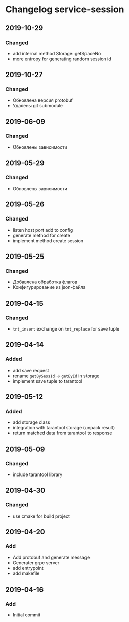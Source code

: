 # Changelog service-session

## 2019-10-29
### Changed
  - add internal method Storage::getSpaceNo
  - more entropy for generating random session id

## 2019-10-27
### Changed
  - Обновлена версия protobuf
  - Удалены git submodule

## 2019-06-09
### Changed
  - Обновлены зависимости

## 2019-05-29
### Changed
  - Обновлены зависимости

## 2019-05-26
### Changed
  - listen host port add to config
  - generate method for create
  - implement method create session

## 2019-05-25
### Changed
  - Добавлена обработка флагов
  - Конфигурирование из json-файла

## 2019-04-15
### Changed
  - `tnt_insert` exchange on `tnt_replace` for save tuple

## 2019-04-14
### Added
  - add save request
  - rename `getBySessId` -> `getById` in storage
  - implement save tuple to tarantool

## 2019-05-12
### Added
  - add storage class
  - integration with tarantool storage (unpack result)
  - return matched data from tarantool to response

## 2019-05-09
### Changed
  - include tarantool library

## 2019-04-30
### Changed
  - use cmake for build project

## 2019-04-20
### Add
  - Add protobuf and generate message
  - Generater grpc server
  - add entrypoint
  - add makefile

## 2019-04-16
### Add
  - Initial commit
